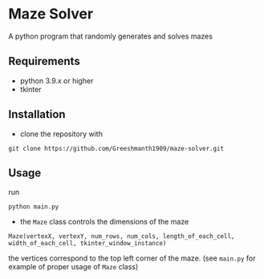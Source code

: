# Maze Solver
A python program that randomly generates and solves mazes

## Requirements
- python 3.9.x or higher
- tkinter

## Installation
- clone the repository with

```
git clone https://github.com/Greeshmanth1909/maze-solver.git
```

## Usage
run 
```
python main.py
```

- the `Maze` class controls the dimensions of the maze

```
Maze(vertexX, vertexY, num_rows, num_cols, length_of_each_cell, width_of_each_cell, tkinter_window_instance)
```
the vertices correspond to the top left corner of the maze. (see `main.py` for example of proper usage of `Maze` class)

